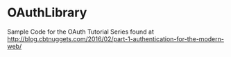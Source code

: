 # OAuthLibrary
Sample Code for the OAuth Tutorial Series found at http://blog.cbtnuggets.com/2016/02/part-1-authentication-for-the-modern-web/

